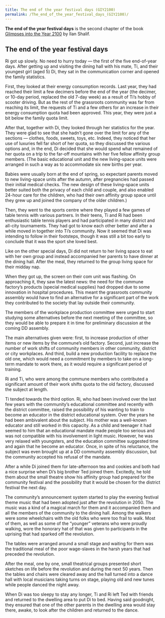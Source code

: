 ```yaml
---
title: The end of the year festival days (GIY2100)
permalink: /The_end_of_the_year_festival_days_(GIY2100)/
---
```


**The end of the year festival days** is the second chapter of the book
[Glimpses into the Year
2100](Glimpses_into_the_Year_2100_(Book).md "wikilink") by Ilan Shalif.

## The end of the year festival days

Ri got up slowly. No need to hurry today — the first of the five
end-of-year days. After getting up and visiting the dining hall with his
mate, Ti, and their youngest girl (aged 5) Di, they sat in the
communication corner and opened the family statistics.

First, they looked at their energy consumption records. Last year, they
had reached their limit a few decimers before the end of the year (the
decimer, or 10-day period, replaced the old 7-day week) as a result of
Ti’s hobby of scooter driving. But as the rest of the grassroots
community was far from reaching its limit, the requests of Ti and a few
others for an increase in their energy consumption quota had been
approved. This year, they were just a bit below the family quota limit.

After that, together with Di, they looked through her statistics for the
year. They were glad to see that she hadn’t gone over the limit for any
of the sections — clothes, foods, sweets, toys, etc. Indeed, they
noticed that her use of luxuries fell far short of her quota, so they
discussed the various options and, in the end, Di decided that she would
spend what remained of her quota on a trip to the far-off mountains with
her five fellow affinity group members. (The basic educational unit and
the new living-space units were arranged in such a way as to accommodate
six new births per year.

Babies were usually born at the end of spring, so expectant parents
moved to new living-space units after the autumn, after pregnancies had
passed their initial medical checks. The new design of these
living-space units better suited both the privacy of each child and
couple, and also enabled 24-hour care for the children, who had their
own affinity group space until they grew up and joined the company of
the older children.)

Then, they went to the sports centre where they played a few games of
table tennis with various partners. In their teens, Ti and Ri had been
enthusiastic table tennis players and had participated in many district
and all-city tournaments. They had got to know each other better and
after a while moved in together into Ti’s community. Now it seemed that
Di was intending to follow in their footsteps, though it was still a bit
too early to conclude that it was the sport she loved best.

Like on the other special days, Di did not return to her living space to
eat with her own group and instead accompanied her parents to have
dinner at the dining hall. After the meal, they returned to the group
living space for their midday nap.

When they got up, the screen on their com unit was flashing. On
approaching it, they saw the latest news: the need for the commune
factory’s products (special medical supplies) had dropped due to some
innovation in hospital procedures. This meant the grassroots community
assembly would have to find an alternative for a significant part of the
work they contributed to the society that lay outside their community.

The members of the workplace production committee were urged to start
studying some alternatives before the next meeting of the committee, so
they would be able to prepare it in time for preliminary discussion at
the coming DD assembly.

The main alternatives given were: first, to increase production of other
items or new items by the commune’s old factory. Second, just increase
the number of work shifts of community members in other community,
district or city workplaces. And third, build a new production facility
to replace the old one, which would need a commitment by members to take
on a long-term mandate to work there, as it would require a significant
period of training.

Ri and Ti, who were among the commune members who contributed a
significant amount of their work shifts quota to the old factory,
discussed the subject at length.

Ti tended towards the third option. Ri, who had been involved over the
last few years with the community’s educational committee and recently
with the district committee, raised the possibility of his wanting to
train to become an educator in the district educational system. Over the
years he had been ambivalent about the subject. His mother was a
well-known educator and still worked in this capacity. As a child and
teenager it had seemed to him that an educational mandate made people
too serious and was not compatible with his involvement in light music.
However, he was very relaxed with youngsters, and the education
committee suggested time and again that he become an educator. Once, in
spite of his reluctance, the subject was even brought up at a DD
community assembly discussion, but the community accepted his refusal of
the mandate.

After a while Di joined them for late-afternoon tea and cookies and both
had a nice surprise when Di’s big brother Ted joined them. Excitedly, he
told them about the small theatre show his affinity group had prepared
for the community festival and the possibility that it would be chosen
for the district festival the next day.

The community’s announcement system started to play the evening festival
theme music that had been adopted just after the revolution in 2050. The
music was a kind of a magical march for them and it accompanied them and
all the members of the community to the dining hall. Among the walkers
were some wheelchairs with the old folks who were too frail to walk.
Most of them, as well as some of the “younger” veterans who were proudly
walking, wore the honorary hat of that was given to participants in the
uprising that had sparked off the revolution.

The tables were arranged around a small stage and waiting for them was
the traditional meal of the poor wage-slaves in the harsh years that had
preceded the revolution.

After the meal, one by one, small theatrical groups presented short
sketches on life before the revolution and during the next 50 years.
Then the tables and chairs were cleared away and the hall turned into a
dance hall with local musicians taking turns on stage, playing old and
new tunes while people danced the night away.

When Di was too sleepy to stay any longer, Ti and Ri left Ted with
friends and returned to the dwelling area to put Di to bed. Having said
goodnight, they ensured that one of the other parents in the dwelling
area would stay there, awake, to look after the children and returned to
the dance.